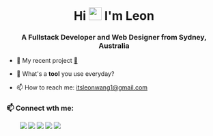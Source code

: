 <h1 align="center">Hi <img src="https://raw.githubusercontent.com/MartinHeinz/MartinHeinz/master/wave.gif" width="30px"> I'm Leon</h1>
<h3 align="center">A Fullstack Developer and Web Designer from Sydney, Australia</h3>

- 🔭 My recent project [🤫](https://leonwang.me/)

- 💬 What's a **tool** you use everyday?

- 📫 How to reach me: itsleonwang1@gmail.com

### 📫 Connect wth me:

<p>
   &nbsp; &nbsp; &nbsp; &nbsp;
      <a href="mailto:itsleonwang1@gmail.com?"><img src="https://img.shields.io/badge/Gmail-EA4335?style=flat-square&logo=Gmail&logoColor=white&link=(mailto:itsleonwang1@gmail.com?subject=Hi%Leon,%reaching%out%to%you%from%Github!)"></a>
   <a href="https://www.linkedin.com/in/leonwangg/"><img src="https://img.shields.io/badge/LinkedIn-0A66C2?style=flat-square&logo=LinkedIn&logoColor=white&link=https://www.linkedin.com/in/leonwangg/"></a>
    <a href="https://leonwang.me"><img src="http://img.shields.io/badge/-portfolio-black?logo=windowsterminal&style=flat-square"></a>
<!--    <a href="https://www.instagram.com/leonwangg_/"><img src="https://img.shields.io/badge/Instagram-E4405F?style=flat-square&logo=Instagram&logoColor=white&link=https://www.instagram.com/leonwangg_/"></a> -->
   <a href="https://twitter.com/"><img src="https://img.shields.io/badge/Twitter-1DA1F2?style=flat-square&logo=twitter&logoColor=white&link=https://twitter.com/"></a>
<!--       <a href="https://medium.com/@leonwangg/"><img src="https://img.shields.io/badge/Medium-black?style=flat-square&logo=Medium&logoColor=white&link=https://medium.com/@leonwangg"></a> -->
   <a href="https://hits.seeyoufarm.com"><img src="https://hits.seeyoufarm.com/api/count/incr/badge.svg?url=https%3A%2F%2Fgithub.com%2Fleonwangg1&count_bg=%23758CDD&title_bg=%23555555&icon=github.svg&icon_color=%23E7E7E7&title=Hits&edge_flat=false"/></a>
</p>

<!---
leonwangg1/leonwangg1 is a ✨ special ✨ repository because its `README.md` (this file) appears on your GitHub profile.
You can click the Preview link to take a look at your changes.
--->
